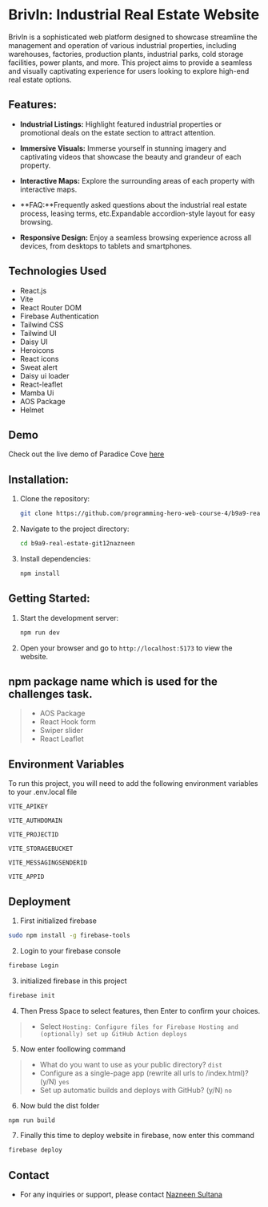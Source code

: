 

# BrivIn: Industrial Real Estate Website

BrivIn is a sophisticated web platform designed to showcase streamline the management and operation of various industrial properties, including warehouses, factories, production plants, industrial parks, cold storage facilities, power plants, and more. This project aims to provide a seamless and visually captivating experience for users looking to explore high-end real estate options.


## Features:

- **Industrial Listings:** Highlight featured industrial properties or promotional deals on the estate section to attract attention.

- **Immersive Visuals:** Immerse yourself in stunning imagery and captivating videos that showcase the beauty and grandeur of each property.

- **Interactive Maps:** Explore the surrounding areas of each property with interactive maps.

- **FAQ:**Frequently asked questions about the industrial real estate process, leasing terms, etc.Expandable accordion-style layout for easy browsing.

- **Responsive Design:** Enjoy a seamless browsing experience across all devices, from desktops to tablets and smartphones.

## Technologies Used

- React.js
- Vite
- React Router DOM
- Firebase Authentication
- Tailwind CSS
- Tailwind UI
- Daisy UI
- Heroicons
- React icons
- Sweat alert
- Daisy ui loader
- React-leaflet
- Mamba Ui
- AOS Package
- Helmet

## Demo
Check out the live demo of Paradice Cove [here]()

## Installation:
1. Clone the repository:
    ```bash
    git clone https://github.com/programming-hero-web-course-4/b9a9-real-estate-git12nazneen.git
2. Navigate to the project directory:
    ```bash
    cd b9a9-real-estate-git12nazneen

3. Install dependencies:
    ```bash
    npm install
## Getting Started:
1. Start the development server:
    ```bash
    npm run dev
2. Open your browser and go to `http://localhost:5173` to view the website.
## npm package name which is used for the challenges task.

>- AOS Package
>- React Hook form
>- Swiper slider
>- React Leaflet


## Environment Variables

To run this project, you will need to add the following environment variables to your .env.local file


`VITE_APIKEY`

`VITE_AUTHDOMAIN`

`VITE_PROJECTID`

`VITE_STORAGEBUCKET`

`VITE_MESSAGINGSENDERID`

`VITE_APPID`

## Deployment

1. First initialized firebase
```bash
sudo npm install -g firebase-tools
  ```
2. Login to your firebase console
```bash
firebase Login
  ```
3. initialized firebase in this project
```bash
firebase init
```
4. Then Press Space to select features, then Enter to confirm your choices.
>- Select `Hosting: Configure files for Firebase Hosting and (optionally) set up GitHub Action deploys`

5. Now enter foollowing command
>- What do you want to use as your public directory? `dist`
>- Configure as a single-page app (rewrite all urls to /index.html)? (y/N) `yes`
>- Set up automatic builds and deploys with GitHub? (y/N) `no`

6. Now buld the dist folder
```bash
npm run build
```
7. Finally this time to deploy website in firebase, now enter this command
```bash
firebase deploy
```

## Contact

- For any inquiries or support, please contact [Nazneen Sultana](https://github.com/git12nazneen)

